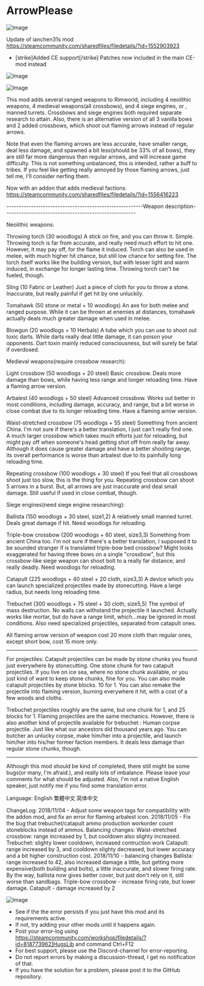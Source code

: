 # ArrowPlease

![Image](https://i.imgur.com/buuPQel.png)

Update of ianchen31s mod
https://steamcommunity.com/sharedfiles/filedetails/?id=1552903923

- [strike]Added CE support[/strike] Patches now included in the main CE-mod instead

![Image](https://i.imgur.com/pufA0kM.png)

	
![Image](https://i.imgur.com/Z4GOv8H.png)


This mod adds several ranged weapons to Rimworld, including 4 neolithic weapons, 4 medieval weapons(all crossbows), and 4 siege engines, or , manned turrets. 
Crossbows and siege engines both required separate research to attain.
Also, there is an alternative version of all 3 vanilla bows and 2 added crossbows, which shoot out flaming arrows instead of regular arrows.

Note that even the flaming arrows are less accurate, have smaller range, deal less damage, and spawned a bit less(should be 33% of all bows), they are still far more dangerous than regular arrows, and will increase game difficulty. This is not something unbalanced, this is intended, rather a buff to tribes.
If you feel like getting really annoyed by those flaming arrows, just tell me, I'll consider nerfing them.

Now with an addon that adds medieval factions.
https://steamcommunity.com/sharedfiles/filedetails/?id=1556416223

--------------------------------------------------------Weapon description------------------------------------------------------

Neolithic weapons:

Throwing torch (30 woodlogs)
A stick on fire, and you can throw it. Simple.
Throwing torch is far from accurate, and really need much effort to hit one. However, it may pay off, for the flame it induced. Torch can also be used in melee, with much higher hit chance, but still low chance for setting fire.
The torch itself works like the building version, but with lesser light and warm induced, in exchange for longer lasting time. Throwing torch can't be fueled, though.

Sling (10 Fabric or Leather)
Just a piece of cloth for you to throw a stone. Inaccurate, but really painful if get hit by one unluckily.

Tomahawk  (50 stone or metal + 10 woodlogs)
An axe for both melee and ranged purpose. While it can be thrown at enemies at distances, tomahawk actually deals much greater damage when used in melee. 

Blowgun (20 woodlogs + 10 Herbals)
A tube which you can use to shoot out toxic darts. While darts really deal little damage, it can poison your opponents. Dart toxin mainly reduced consciousness, but will surely be fatal if overdosed.

Medieval weapons(require crossbow research):

Light crossbow (50 woodlogs + 20 steel)
Basic crossbow.  Deals more damage than bows, while having less range and longer reloading time. 
Have a flaming arrow version.

Arbalest (40 woodlogs + 50 steel)
Advanced crossbow. Works out better in most conditions, including damage, accuracy, and range, but a bit worse in close combat due to its longer reloading time. Have a flaming arrow version.

Waist-stretched crossbow (75 woodlogs + 55 steel)
Something from ancient China. I'm not sure if there's a better translation, I just can't really find one.
A much larger crossbow which takes much efforts just for reloading, but might pay off when someone's head getting shot off from really far away.
Although it does cause greater damage and have a better shooting range, its overall performance is worse than arbalest due to its painfully long reloading time.

Repeating crossbow (100 woodlogs + 30 steel)
If you feel that all crossbows shoot just too slow, this is the thing for you. Repeating crossbow can shoot 5 arrows in a burst. But, all arrows are just inaccurate and deal small damage. Still useful if used in close combat, though.

Siege engines(need siege engine researching):

Ballista (150 woodlogs + 30 steel, size1,2)
A relatively small manned turret. Deals great damage if hit. Need woodlogs for reloading.

Triple-bow crossbow (200 woodlogs + 60 steel, size3,3)
Something from ancient China too. I'm not sure if there's a better translation, I supposed it to be sounded stranger if is translated triple-bow bed crossbow?
Might looks exaggerated for having three bows on a single "crossbow", but this crossbow-like siege weapon can shoot bolt to a really far distance, and really deadly. Need woodlogs for reloading.

Catapult (225 woodlogs + 40 steel + 20 cloth, size3,3)
A device which you can launch specialized projectiles made by stonecutting. Have a large radius, but needs long reloading time.

Trebuchet (300 woodlogs + 75 steel + 30 cloth, size5,5)
The symbol of mass destruction. No walls can withstand the projectile it launched.
Actually works like mortar, but do have a range limit, which...may be ignored in most conditions.
Also need specialized projectiles, separated from catapult ones.

All flaming arrow version of weapon cost 20 more cloth than regular ones, except short bow, cost 15 more only.

---------------------------------------------------------------------------------------------------------------------------------------

For projectiles:
Catapult projectiles can be made by stone chunks you found just everywhere by stonecutting. One stone chunk for two catapult projectiles.
If you live on ice sea, where no stone chunk available, or you just kind of want to keep stone chunks, fine for you. You can also made catapult projectiles by stone blocks. 10 for 1.
You can also remake the projectile into flaming version, burning everywhere it hit, with a cost of a few woods and cloths.

Trebuchet projectiles roughly are the same, but one chunk for 1, and 25 blocks for 1. Flaming projectiles are the same mechanics.
However, there is also another kind of projectile available for trebuchet : Human corpse projectile. Just like what our ancestors did thousand years ago.
You can butcher an unlucky corpse, make him/her into a projectile, and launch him/her into his/her former faction members. It deals less damage than regular stone chunks, though.

---------------------------------------------------------------------------------------------------------------------------------------

Although this mod should be kind of completed, there still might be some bugs(or many, I'm afraid.), and really lots of imbalance. Please leave your comments for what should be adjusted.
Also, I'm not a native English speaker, just notify me if you find some translation error.

Language:
English
繁體中文
简体中文


ChangeLog:
2018/11/04 - Adjust some weapon tags for compatibility with the addon mod, and fix an error for flaming arbalest icon.
2018/11/05 - Fix the bug that trebuchet/catapult ammo production workorder count stoneblocks instead of ammos.
Balancing changes:
Waist-stretched crossbow: range increased by 1, but cooldown also slighty increased.
Trebuchet: slighty lower cooldown, increased contruction work
Catapult: range increased by 3, and cooldown slighty decreased, but lower accuracy and a bit higher construction cost.
2018/11/10 - balancing changes
Ballista: range increased to 42, also increased damage a little, but getting more expensive(both building and bolts), a little inaccurate, and slower firing rate.
By the way, ballista now gives better cover, but just don't rely on it, still worse than sandbags.
Triple-bow crossbow - increase firing rate, but lower damage.
Catapult - damage increased by 2


![Image](https://i.imgur.com/PwoNOj4.png)



-  See if the the error persists if you just have this mod and its requirements active.
-  If not, try adding your other mods until it happens again.
-  Post your error-log using https://steamcommunity.com/workshop/filedetails/?id=818773962]HugsLib and command Ctrl+F12
-  For best support, please use the Discord-channel for error-reporting.
-  Do not report errors by making a discussion-thread, I get no notification of that.
-  If you have the solution for a problem, please post it to the GitHub repository.


